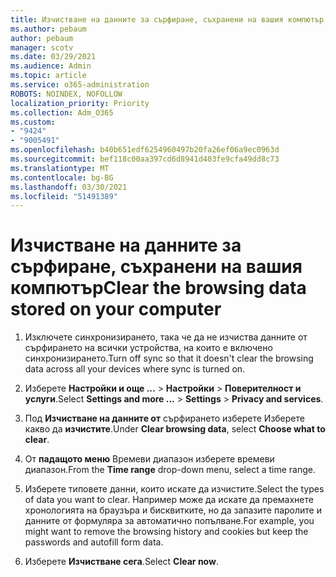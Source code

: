 ```yaml
---
title: Изчистване на данните за сърфиране, съхранени на вашия компютър
ms.author: pebaum
author: pebaum
manager: scotv
ms.date: 03/29/2021
ms.audience: Admin
ms.topic: article
ms.service: o365-administration
ROBOTS: NOINDEX, NOFOLLOW
localization_priority: Priority
ms.collection: Adm_O365
ms.custom:
- "9424"
- "9005491"
ms.openlocfilehash: b40b651edf6254960497b20fa26ef06a9ec0963d
ms.sourcegitcommit: bef118c00aa397cd6d8941d403fe9cfa49dd8c73
ms.translationtype: MT
ms.contentlocale: bg-BG
ms.lasthandoff: 03/30/2021
ms.locfileid: "51491389"
---
```

# <a name="clear-the-browsing-data-stored-on-your-computer"></a><span data-ttu-id="30a62-102">Изчистване на данните за сърфиране, съхранени на вашия компютър</span><span class="sxs-lookup"><span data-stu-id="30a62-102">Clear the browsing data stored on your computer</span></span>

1. <span data-ttu-id="30a62-103">Изключете синхронизирането, така че да не изчиства данните от сърфирането на всички устройства, на които е включено синхронизирането.</span><span class="sxs-lookup"><span data-stu-id="30a62-103">Turn off sync so that it doesn't clear the browsing data across all your devices where sync is turned on.</span></span>

1. <span data-ttu-id="30a62-104">Изберете **Настройки и още ...**  >  **Настройки**  >  **Поверителност и услуги**.</span><span class="sxs-lookup"><span data-stu-id="30a62-104">Select **Settings and more ...** > **Settings** > **Privacy and services**.</span></span>

1. <span data-ttu-id="30a62-105">Под **Изчистване на данните от** сърфирането изберете Изберете какво да **изчистите**.</span><span class="sxs-lookup"><span data-stu-id="30a62-105">Under **Clear browsing data**, select **Choose what to clear**.</span></span>

1. <span data-ttu-id="30a62-106">От **падащото меню** Времеви диапазон изберете времеви диапазон.</span><span class="sxs-lookup"><span data-stu-id="30a62-106">From the **Time range** drop-down menu, select a time range.</span></span>

1. <span data-ttu-id="30a62-107">Изберете типовете данни, които искате да изчистите.</span><span class="sxs-lookup"><span data-stu-id="30a62-107">Select the types of data you want to clear.</span></span> <span data-ttu-id="30a62-108">Например може да искате да премахнете хронологията на браузъра и бисквитките, но да запазите паролите и данните от формуляра за автоматично попълване.</span><span class="sxs-lookup"><span data-stu-id="30a62-108">For example, you might want to remove the browsing history and cookies but keep the passwords and autofill form data.</span></span>

1. <span data-ttu-id="30a62-109">Изберете **Изчистване сега**.</span><span class="sxs-lookup"><span data-stu-id="30a62-109">Select **Clear now**.</span></span>

